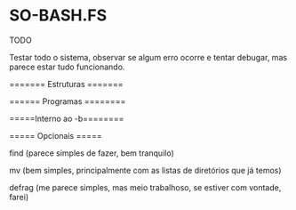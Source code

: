 # SO-BASH.FS

TODO


Testar todo o sistema, observar se algum erro ocorre e tentar debugar, mas parece estar tudo funcionando.


======= Estruturas =======



====== Programas ========



=====Interno ao -b========



===== Opcionais =====

find (parece simples de fazer, bem tranquilo)

mv (bem simples, principalmente com as listas de diretórios que já temos)

defrag (me parece simples, mas meio trabalhoso, se estiver com vontade, farei)


